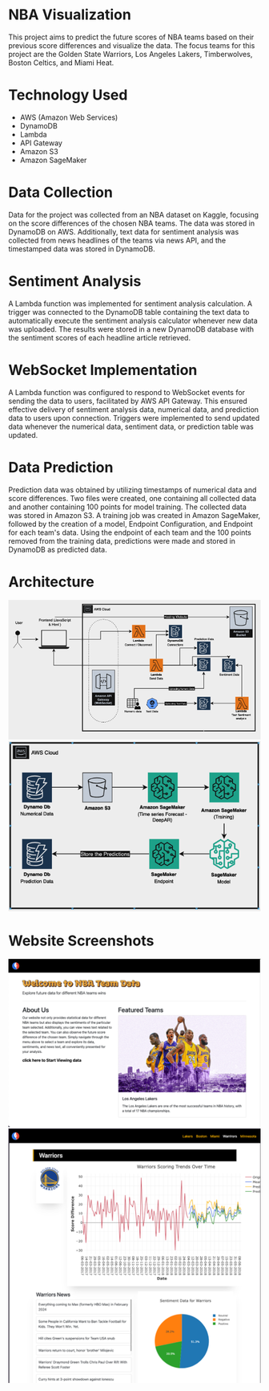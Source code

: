 # NBA Visualization

This project aims to predict the future scores of NBA teams based on their previous score differences and visualize the data. The focus teams for this project are the Golden State Warriors, Los Angeles Lakers, Timberwolves, Boston Celtics, and Miami Heat.

<h1>Technology Used</h1>

- AWS (Amazon Web Services)
- DynamoDB
- Lambda
- API Gateway
- Amazon S3
- Amazon SageMaker

<h1>Data Collection</h1>

Data for the project was collected from an NBA dataset on Kaggle, focusing on the score differences of the chosen NBA teams. The data was stored in DynamoDB on AWS. Additionally, text data for sentiment analysis was collected from news headlines of the teams via news API, and the timestamped data was stored in DynamoDB.

<h1>Sentiment Analysis</h1>

A Lambda function was implemented for sentiment analysis calculation. A trigger was connected to the DynamoDB table containing the text data to automatically execute the sentiment analysis calculator whenever new data was uploaded. The results were stored in a new DynamoDB database with the sentiment scores of each headline article retrieved.

<h1>WebSocket Implementation</h1>

A Lambda function was configured to respond to WebSocket events for sending the data to users, facilitated by AWS API Gateway. This ensured effective delivery of sentiment analysis data, numerical data, and prediction data to users upon connection. Triggers were implemented to send updated data whenever the numerical data, sentiment data, or prediction table was updated.

<h1>Data Prediction</h1>

Prediction data was obtained by utilizing timestamps of numerical data and score differences. Two files were created, one containing all collected data and another containing 100 points for model training. The collected data was stored in Amazon S3. A training job was created in Amazon SageMaker, followed by the creation of a model, Endpoint Configuration, and Endpoint for each team's data. Using the endpoint of each team and the 100 points removed from the training data, predictions were made and stored in DynamoDB as predicted data.

<h1>Architecture</h1>

![Alt Text](./image1.png)
![Alt Text](./image3.png)

<h1>Website Screenshots</h1>

![Alt Text](./image2.png)
![Alt Text](./image4.png)
